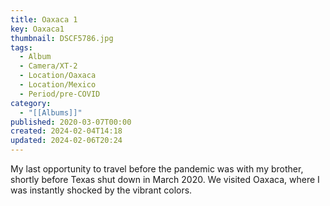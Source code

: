 ```yaml
---
title: Oaxaca 1
key: Oaxaca1
thumbnail: DSCF5786.jpg
tags:
  - Album
  - Camera/XT-2
  - Location/Oaxaca
  - Location/Mexico
  - Period/pre-COVID
category:
  - "[[Albums]]"
published: 2020-03-07T00:00
created: 2024-02-04T14:18
updated: 2024-02-06T20:24
---
```

My last opportunity to travel before the pandemic was with my brother, shortly before Texas shut down in March 2020. We visited Oaxaca, where I was instantly shocked by the vibrant colors.
